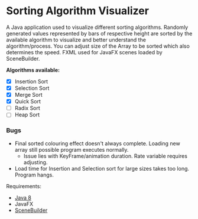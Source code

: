 # Sorting Algorithm Visualizer

A Java application used to visualize different sorting algorithms. Randomly generated values represented by bars of respective height are sorted by the available algorithm to visualize and better understand the algorithm/process.
You can adjust size of the Array to be sorted which also determines the speed. FXML used for JavaFX scenes loaded by SceneBuilder.

**Algorithms available:**
* [x] Insertion Sort
* [x] Selection Sort
* [x] Merge Sort
* [x] Quick Sort
* [ ] Radix Sort
* [ ] Heap Sort

### Bugs
* Final sorted colouring effect doesn't always complete. Loading new array still possible program executes normally.
    * Issue lies with KeyFrame/animation duration. Rate variable requires adjusting.
* Load time for Insertion and Selection sort for large sizes takes too long. Program hangs.


Requirements:
* [Java 8](https://openjdk.java.net/install/)
* JavaFX
* [SceneBuilder](https://gluonhq.com/products/scene-builder/)


